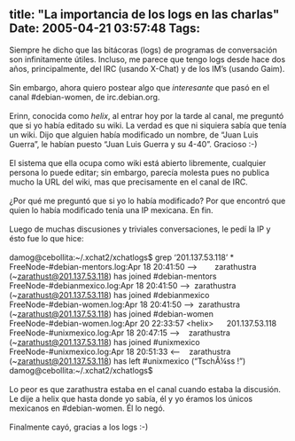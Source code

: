 title: "La importancia de los logs en las charlas"
Date: 2005-04-21 03:57:48
Tags: 
---
Siempre he dicho que las bitácoras (logs) de programas de conversación
son infinitamente útiles. Incluso, me parece que tengo logs desde hace
dos años, principalmente, del IRC (usando X-Chat) y de los IM&#8217;s (usando
Gaim).<br/><br/>
Sin embargo, ahora quiero postear algo que <em>interesante</em> que pasó en el canal #debian-women, de irc.debian.org.<br/><br/>
Erinn, conocida como <em>helix</em>, al entrar hoy por la tarde al canal,
me preguntó que si yo había editado su wiki. La verdad es que ni
siquiera sabía que tenía un wiki. Dijo que alguien había modificado un
nombre, de &#8220;Juan Luis Guerra&#8221;, le habían puesto &#8220;Juan Luis Guerra y su
4-40&#8221;. Gracioso :-)<br/><br/>
El sistema que ella ocupa como wiki está abierto libremente, cualquier
persona lo puede editar; sin embargo, parecía molesta pues no publica
mucho la URL del wiki, mas que precisamente en el canal de IRC.<br/><br/>
¿Por qué me preguntó que si yo lo había modificado? Por que encontró
que quien lo había modificado tenía una IP mexicana. En fin.<br/><br/>
Luego de muchas discusiones y triviales conversaciones, le pedí la IP y ésto fue lo que hice:<br/><br/>
damog@cebollita:~/.xchat2/xchatlogs$ grep &#8216;201&#46;137&#46;53&#46;118&#8217; *<br/>
FreeNode-#debian-mentors.log:Apr 18&#160;20:41:50
&#8212;&gt;        zarathustra
(~zarathust@201.137.53.118) has joined #debian-mentors<br/>
FreeNode-#debianmexico.log:Apr 18&#160;20:41:50 &#8212;&gt;  zarathustra (~zarathust@201.137.53.118) has joined #debianmexico<br/>
FreeNode-#debian-women.log:Apr 18&#160;20:41:50 &#8212;&gt;  zarathustra (~zarathust@201.137.53.118) has joined #debian-women<br/>
FreeNode-#debian-women.log:Apr 20&#160;22:33:57 &lt;helix&gt;      201.137.53.118<br/>
FreeNode-#unixmexico.log:Apr 18&#160;20:47:15 &#8212;&gt;    zarathustra (~zarathust@201.137.53.118) has joined #unixmexico<br/>
FreeNode-#unixmexico.log:Apr 18&#160;20:51:33 &lt;&#8212;   
zarathustra (~zarathust@201.137.53.118) has left #unixmexico (&#8220;TschÃ¼ss
!&#8221;)<br/>
damog@cebollita:~/.xchat2/xchatlogs$<br/><br/>
Lo peor es que zarathustra estaba en el canal cuando estaba la
discusión. Le dije a helix que hasta donde yo sabía, él y yo éramos los
únicos mexicanos en #debian-women. Él lo negó.<br/><br/>
Finalmente cayó, gracias a los logs :-)<br/><br/><br/>
